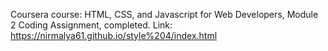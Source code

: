 Coursera course: HTML, CSS, and Javascript for Web Developers, Module 2 Coding Assignment, completed.
Link: https://nirmalya61.github.io/style%204/index.html
